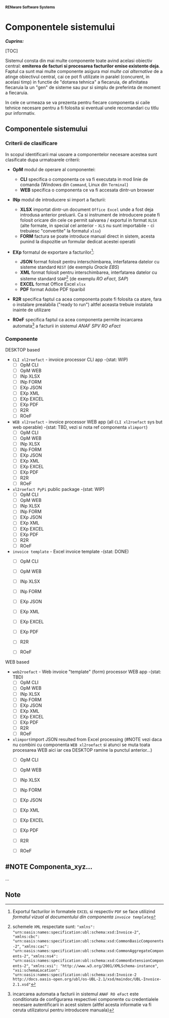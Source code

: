 <small>**RENware Software Systems**</small>

# Componentele sistemului


***Cuprins:***

[TOC]


Sistemul consta din mai multe componente toate avind acelasi obiectiv central: **emiterea de facturi si procesarea facturilor emise existente deja**. Faptul ca sunt mai multe componente asigura *mai multe cai alternative* de a atinge obiectivul central, cai ce pot fi utilizate in paralel (concurent, in acelasi timp) in functie de "dotarea tehnica" a fiecaruia, de afinitatea fiecaruia la un "gen" de sisteme sau pur si simplu de preferinta de moment a fiecaruia.

In cele ce urmeaza se va prezenta pentru fiecare componenta si caile tehnice necesare pentru a fi folosita si eventual unele recomandari cu titlu pur informativ.



## Componentele sistemului

### Criterii de clasificare

In scopul identificarii mai usoare a componentelor necesare acestea sunt clasificate dupa urmatoarele criterii:

* **OpM** modul de operare al componentei:
    * **CLI** specifica o componenta ce va fi executata in mod linie de comanda (Windows din `Command`, Linux din `Terminal`)
    * **WEB** specifica o componenta ce va fi accesata dintr-un browser

* **INp**  modul de introducere si import a facturii:
    * **XLSX** importat dintr-un document `Office Excel` unde a fost deja introdusa anterior preluarii. Ca si instrument de introducere poate fi folosit oricare din cele ce permit salvarea / exportul in format `XLSX` (alte formate, in special cel anterior - `XLS` nu sunt importabile - ci trebuiesc "convertite" la formatul `xlsx`)
    * **FORM** factura se poate introduce manual direct in sistem, acesta punind la dispozitie un formular dedicat acestei operatii

* **EXp** formatul de exportare a facturilor[^out_fmt]:
  * **JSON** format folosit pentru interschimbarea, interfatarea datelor cu sisteme standard `REST` (de exemplu *Oracle EBS*)
  * **XML** format folosit pentru interschimbarea, interfatarea datelor cu sisteme standard `SOAP`[^xml_schemas] (de exemplu *RO eFact*, *SAP*)
  * **EXCEL** format Office Excel `xlsx`
  * **PDF** format Adobe PDF tiparibil

* **R2R** specifica faptul ca acea componenta poate fi folosita ca atare, fara o instalare prealabila ("ready to run") altfel aceasta trebuie instalata inainte de utilizare

* **ROeF** specifica faptul ca acea componenta permite incarcarea automata[^load_spv] a facturii in sistemul *ANAF SPV RO eFact*



### Componente

DESKTOP based <!-- #FIXME drop this entry -->

* `CLI xl2roefact` - invoice processor CLI app -(stat: WIP)
    * [ ] OpM CLI
    * [ ] OpM WEB
    * [ ] INp XLSX
    * [ ] INp FORM
    * [ ] EXp JSON
    * [ ] EXp XML
    * [ ] EXp EXCEL
    * [ ] EXp PDF
    * [ ] R2R
    * [ ] ROeF

* `WEB xl2roefact` - invoice processor WEB app (all `CLI xl2roefact` sys but web operable) -(stat: TBD, vezi si nota ref componenta `xlimport`)
    * [ ] OpM CLI
    * [ ] OpM WEB
    * [ ] INp XLSX
    * [ ] INp FORM
    * [ ] EXp JSON
    * [ ] EXp XML
    * [ ] EXp EXCEL
    * [ ] EXp PDF
    * [ ] R2R
    * [ ] ROeF

* `xl2roefact PyPi` public package -(stat: WIP)
    * [ ] OpM CLI
    * [ ] OpM WEB
    * [ ] INp XLSX
    * [ ] INp FORM
    * [ ] EXp JSON
    * [ ] EXp XML
    * [ ] EXp EXCEL
    * [ ] EXp PDF
    * [ ] R2R
    * [ ] ROeF

* `invoice template` - Excel invoice template -(stat: DONE)
    * [ ] OpM CLI
    * [ ] OpM WEB
    * [ ] INp XLSX
    * [ ] INp FORM
    * [ ] EXp JSON
    * [ ] EXp XML
    * [ ] EXp EXCEL
    * [ ] EXp PDF
    * [ ] R2R
    * [ ] ROeF


WEB based <!-- #FIXME drop this entry -->

* `web2roefact` - Web invoice "template" (form) processor WEB app -(stat: TBD)
    * [ ] OpM CLI
    * [ ] OpM WEB
    * [ ] INp XLSX
    * [ ] INp FORM
    * [ ] EXp JSON
    * [ ] EXp XML
    * [ ] EXp EXCEL
    * [ ] EXp PDF
    * [ ] R2R
    * [ ] ROeF

* `xlimport`import JSON resulted from Excel processing (#NOTE vezi daca nu combini cu componenta `WEB xl2roefact` si atunci se muta toata procesarea WEB aici iar cea DESKTOP ramine la punctul anterior...)
    * [ ] OpM CLI
    * [ ] OpM WEB
    * [ ] INp XLSX
    * [ ] INp FORM
    * [ ] EXp JSON
    * [ ] EXp XML
    * [ ] EXp EXCEL
    * [ ] EXp PDF
    * [ ] R2R
    * [ ] ROeF





## #NOTE Componenta_xyz...

...



## Note

[^out_fmt]: Exportul facturilor in formatele `EXCEL` si respectiv `PDF` se face utilizind *formatul vizual al documentului din componenta `invoice template`*

[^xml_schemas]: schemele `XML` respectate sunt: `"xmlns": "urn:oasis:names:specification:ubl:schema:xsd:Invoice-2"`, `"xmlns:cbc": "urn:oasis:names:specification:ubl:schema:xsd:CommonBasicComponents-2"`, `"xmlns:cac": "urn:oasis:names:specification:ubl:schema:xsd:CommonAggregateComponents-2"`, `"xmlns:ns4": "urn:oasis:names:specification:ubl:schema:xsd:CommonExtensionComponents-2"`, `"xmlns:xsi": "http://www.w3.org/2001/XMLSchema-instance"`, `"xsi:schemaLocation": "urn:oasis:names:specification:ubl:schema:xsd:Invoice-2 http://docs.oasis-open.org/ubl/os-UBL-2.1/xsd/maindoc/UBL-Invoice-2.1.xsd"`

[^load_spv]: incarcarea automata a facturii in sistemul `ANAF RO eFact` este conditionata de configurarea respectivei componente cu credentialele necesare autentificarii in acest sistem (altfel acesta informatie va fi ceruta utilizatorui pentru introducere manuala)
